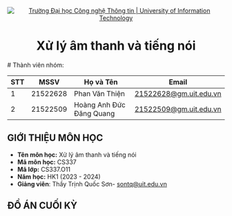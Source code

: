 <!-- Banner -->
<p align="center">
  <a href="https://www.uit.edu.vn/" title="Trường Đại học Công nghệ Thông tin" style="border: none;">
    <img src="https://i.imgur.com/WmMnSRt.png" alt="Trường Đại học Công nghệ Thông tin | University of Information Technology">
  </a>
</p>

<!-- Title -->
<h1 align="center"><b>Xử lý âm thanh và tiếng nói</b></h1>
<!-- Main -->
# Thành viên nhóm:

| STT           | MSSV          | Họ và Tên        | Email                   |
| ------------- | ------------- | ---------------- | ----------------------- |
| 1             | 21522628      | Phan Văn Thiện  | 21522628@gm.uit.edu.vn  |
| 2             | 21522509      | Hoàng Anh Đức Đăng Quang      | 21522509@gm.uit.edu.vn  |

## GIỚI THIỆU MÔN HỌC
* **Tên môn học:** Xử lý âm thanh và tiếng nói
* **Mã môn học:** CS337
* **Mã lớp:** CS337.O11
* **Năm học:** HK1 (2023 - 2024)
* **Giảng viên**: Thầy Trịnh Quốc Sơn- sontq@uit.edu.vn

## ĐỒ ÁN CUỐI KỲ
